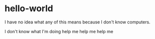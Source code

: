 # hello-world
I have no idea what any of this means because I don't know computers.


I don't know what I'm doing help me help me help me
